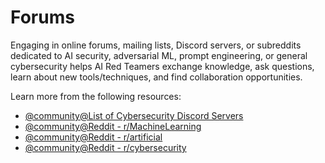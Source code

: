 # Forums

Engaging in online forums, mailing lists, Discord servers, or subreddits dedicated to AI security, adversarial ML, prompt engineering, or general cybersecurity helps AI Red Teamers exchange knowledge, ask questions, learn about new tools/techniques, and find collaboration opportunities.

Learn more from the following resources:

- [@community@List of Cybersecurity Discord Servers](https://www.dfir.training/dfir-groups/discord?category[0]=17&category_children=1)
- [@community@Reddit - r/MachineLearning](https://www.reddit.com/r/MachineLearning/)
- [@community@Reddit - r/artificial](https://www.reddit.com/r/artificial/)
- [@community@Reddit - r/cybersecurity](https://www.reddit.com/r/cybersecurity/)
